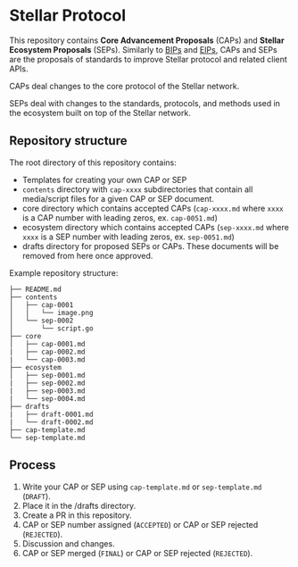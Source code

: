 Stellar Protocol
================

This repository contains **Core Advancement Proposals** (CAPs) and **Stellar Ecosystem Proposals** (SEPs). 
Similarly to [BIPs](https://github.com/bitcoin/bips) and [EIPs](https://github.com/ethereum/EIPs), CAPs and SEPs are the proposals of standards to improve Stellar protocol and related client APIs.

CAPs deal changes to the core protocol of the Stellar network. 

SEPs deal with changes to the standards, protocols, and methods used in the ecosystem built on top of the Stellar network. 

## Repository structure

The root directory of this repository contains:

* Templates for creating your own CAP or SEP
* `contents` directory with `cap-xxxx` subdirectories that contain all media/script files for a given CAP or SEP document.
* core directory which contains accepted CAPs (`cap-xxxx.md` where `xxxx` is a CAP number with leading zeros, ex. `cap-0051.md`)
* ecosystem directory which contains accepted CAPs (`sep-xxxx.md` where `xxxx` is a SEP number with leading zeros, ex. `sep-0051.md`)
* drafts directory for proposed SEPs or CAPs. These documents will be removed from here once approved.
  
Example repository structure:
```
├── README.md
├── contents
│   ├── cap-0001
│   │   └── image.png
│   └── sep-0002
│       └── script.go
├── core
│   ├── cap-0001.md
|   ├── cap-0002.md
|   └── cap-0003.md
├── ecosystem
│   ├── sep-0001.md
|   ├── sep-0002.md
|   ├── sep-0003.md
|   └── sep-0004.md
├── drafts
|   ├── draft-0001.md
|   └── draft-0002.md
├── cap-template.md
└── sep-template.md
```

## Process

1. Write your CAP or SEP using `cap-template.md` or `sep-template.md` (`DRAFT`).
2. Place it in the /drafts directory.
2. Create a PR in this repository.
3. CAP or SEP number assigned (`ACCEPTED`) or CAP or SEP rejected (`REJECTED`).
4. Discussion and changes.
5. CAP or SEP merged (`FINAL`) or CAP or SEP rejected (`REJECTED`).
